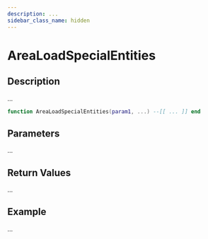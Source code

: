 ```yaml
---
description: ...
sidebar_class_name: hidden
---
```


# AreaLoadSpecialEntities

## Description

...

```lua
function AreaLoadSpecialEntities(param1, ...) --[[ ... ]] end
```

## Parameters

...

## Return Values

...

## Example

...

